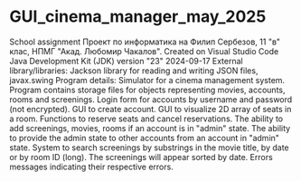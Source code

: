 # GUI_cinema_manager_may_2025
School assignment
Проект по информатика на Филип Сербезов, 11 "в" клас, НПМГ "Акад. Любомир Чакалов". 
Created on Visual Studio Code
Java Development Kit (JDK) version "23" 2024-09-17
External library/libraries: Jackson library for reading and writing JSON files, javax.swing
Program details:
Simulator for a cinema management system. 
Program contains storage files for objects representing movies, accounts, rooms and screenings.
Login form for accounts by username and password (not encrypted).
GUI to create account.
GUI to visualize 2D array of seats in a room. 
Functions to reserve seats and cancel reservations. 
The ability to add screenings, movies, rooms if an account is in "admin" state.
The ability to provide the admin state to other accounts from an account in "admin" state. 
System to search screenings by substrings in the movie title, by date or by room ID (long). The screenings will appear sorted by date. 
Errors messages indicating their respective errors. 
